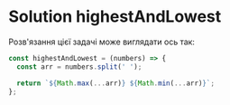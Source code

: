 # Solution highestAndLowest

Розв'язання цієї задачі може виглядати ось так:

```js
const highestAndLowest = (numbers) => {
  const arr = numbers.split(' ');

  return `${Math.max(...arr)} ${Math.min(...arr)}`;
};
```
